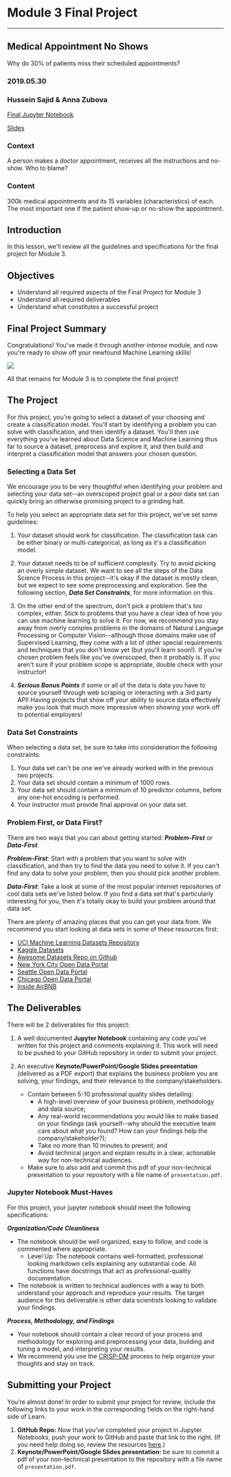 
# Module 3 Final Project
----------------
## Medical Appointment No Shows
Why do 30% of patients miss their scheduled appointments?

### 2019.05.30

### Hussein Sajid & Anna Zubova 

[Final Jupyter Notebook](https://github.com/MangrobanGit/dsc-1-final-project/blob/master/mod_1_proj_final.ipynb)

[Slides](https://docs.google.com/presentation/d/1RkA_zpp00FGc5LE4MaZzbReKaGPxuAeBBEo9gE9MRLY/edit?usp=sharing)

### Context
A person makes a doctor appointment, receives all the instructions and no-show. Who to blame? 

### Content
300k medical appointments and its 15 variables (characteristics) of each. The most important one if the patient show-up or no-show the appointment.

## Introduction

In this lesson, we'll review all the guidelines and specifications for the final project for Module 3.


## Objectives

* Understand all required aspects of the Final Project for Module 3
* Understand all required deliverables
* Understand what constitutes a successful project

## Final Project Summary

Congratulations! You've made it through another _intense_ module, and now you're ready to show off your newfound Machine Learning skills!

<img src='https://raw.githubusercontent.com/cenuno/dsc-3-final-project/master/smart.gif'>

All that remains for Module 3 is to complete the final project!

## The Project

For this project, you're going to select a dataset of your choosing and create a classification model. You'll start by identifying a problem you can solve with classification, and then identify a dataset. You'll then use everything you've learned about Data Science and Machine Learning thus far to source a dataset, preprocess and explore it, and then build and interpret a classification model that answers your chosen question.


### Selecting a Data Set

We encourage you to be very thoughtful when identifying your problem and selecting your data set--an overscoped project goal or a poor data set can quickly bring an otherwise promising project to a grinding halt.

To help you select an appropriate data set for this project, we've set some guidelines:


1. Your dataset should work for classification. The classification task can be either binary or multi-categorical, as long as it's a classification model.   

2. Your dataset needs to be of sufficient complexity. Try to avoid picking an overly simple dataset. We want to see all the steps of the Data Science Process in this project--it's okay if the dataset is mostly clean, but we expect to see some preprocessing and exploration. See the following section, **_Data Set Constraints_**, for more information on this.   

3. On the other end of the spectrum, don't pick a problem that's too complex, either. Stick to problems that you have a clear idea of how you can use machine learning to solve it. For now, we recommend you stay away from overly complex problems in the domains of Natural Language Processing or Computer Vision--although those domains make use of Supervised Learning, they come with a lot of other special requirements and techniques that you don't know yet (but you'll learn soon!). If you're chosen problem feels like you've overscoped, then it probably is. If you aren't sure if your problem scope is appropriate, double check with your instructor!

4. **_Serious Bonus Points_** if some or all of the data is data you have to source yourself through web scraping or interacting with a 3rd party API! Having projects that show off your ability to source data effectively make you look that much more impressive when showing your work off to potential employers!

### Data Set Constraints

When selecting a data set, be sure to take into consideration the following constraints:

1. Your data set can't be one we've already worked with in the previous two projects. 
2. Your data set should contain a minimum of 1000 rows.    
3. Your data set should contain a minimum of 10 predictor columns, before any one-hot encoding is performed.   
4. Your instructor must provide final approval on your data set.

### Problem First, or Data First?

There are two ways that you can about getting started: **_Problem-First_** or **_Data-First_**. 

**_Problem-First_**: Start with a problem that you want to solve with classification, and then try to find the data you need to solve it. If you can't find any data to solve your problem, then you should pick another problem. 

**_Data-First_**: Take a look at some of the most popular internet repositories of cool data sets we've listed below. If you find a data set that's particularly interesting for you, then it's totally okay to build your problem around that data set. 

There are plenty of amazing places that you can get your data from. We recommend you start looking at data sets in some of these resources first:

* [UCI Machine Learning Datasets Repository](https://archive.ics.uci.edu/ml/datasets.php)
* [Kaggle Datasets](https://www.kaggle.com/datasets)
* [Awesome Datasets Repo on Github](https://github.com/awesomedata/awesome-public-datasets)
* [New York City Open Data Portal](https://opendata.cityofnewyork.us/)
* [Seattle Open Data Portal](https://data.seattle.gov/)
* [Chicago Open Data Portal](https://data.cityofchicago.org/)
* [Inside AirBNB ](http://insideairbnb.com/)


## The Deliverables

There will be 2 deliverables for this project:

1. A well documented **Jupyter Notebook** containing any code you've written for this project and comments explaining it. This work will need to be pushed to your GitHub repository in order to submit your project.   

2. An executive **Keynote/PowerPoint/Google Slides presentation** (delivered as a PDF export) that explains the business problem you are solving, your findings, and their relevance to the company/stakeholders.
    + Contain between 5-10 professional quality slides detailing:
        + A high-level overview of your business problem, methodology and data source;
        + Any real-world recommendations you would like to make based on your findings (ask yourself--why should the executive team care about what you found? How can your findings help the company/stakeholder?);
        + Take no more than 10 minutes to present; and
        + Avoid technical jargon and explain results in a clear, actionable way for non-technical audiences.
    + Make sure to also add and commit this pdf of your non-technical presentation to your repository with a file name of `presentation.pdf`.


### Jupyter Notebook Must-Haves

For this project, your jupyter notebook should meet the following specifications:

**_Organization/Code Cleanliness_**

* The notebook should be well organized, easy to follow, and code is commented where appropriate.  
    * Level Up: The notebook contains well-formatted, professional looking markdown cells explaining any substantial code. All functions have docstrings that act as professional-quality documentation.  
* The notebook is written to technical audiences with a way to both understand your approach and reproduce your results. The target audience for this deliverable is other data scientists looking to validate your findings.

**_Process, Methodology, and Findings_**

* Your notebook should contain a clear record of your process and methodology for exploring and preprocessing your data, building and tuning a model, and interpreting your results.
* We recommend you use the [CRISP-DM](https://en.wikipedia.org/wiki/Cross-industry_standard_process_for_data_mining) process to help organize your thoughts and stay on track.


## Submitting your Project

You’re almost done! In order to submit your project for review, include the following links to your work in the corresponding fields on the right-hand side of Learn.

1. **GitHub Repo:** Now that you’ve completed your project in Jupyter Notebooks, push your work to GitHub and paste that link to the right. (If you need help doing so, review the resources [here](https://docs.google.com/spreadsheets/d/1CNGDhjcQZDRx2sWByd2v-mgUOjy13Cd_hQYVXPuzEDE/edit#gid=0).)
2. **Keynote/PowerPoint/Google Slides presentation:** be sure to commit a pdf of your non-technical presentation to the repository with a file name of `presentation.pdf`.

